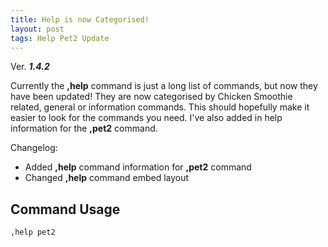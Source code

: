 ```yaml
---
title: Help is now Categorised!
layout: post
tags: Help Pet2 Update
---
```

Ver. ***1.4.2***

Currently the **,help** command is just a long list of commands, but now they have been updated! They are now categorised by Chicken Smoothie related, general or information commands. This should hopefully make it easier to look for the commands you need. I've also added in help information for the **,pet2** command.

Changelog:
* Added **,help** command information for **,pet2** command
* Changed **,help** command embed layout

## Command Usage
```
,help pet2
```
